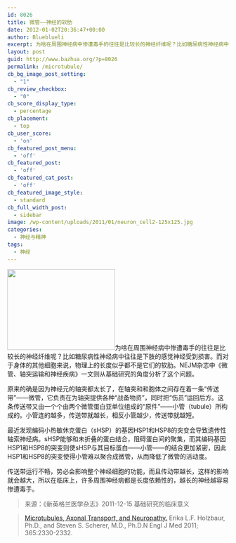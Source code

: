 ```yaml
---
id: 8026
title: 微管——神经的软肋
date: 2012-01-02T20:36:47+00:00
author: Blueblueli
excerpt: 为啥在周围神经病中惨遭毒手的往往是比较长的神经纤维呢？比如糖尿病性神经病中往往是下肢的感觉神经受到损害。而对于身体的其他细胞来说，物理上的长度似乎都不是它们的软肋。NEJM杂志中《微管、轴突运输和神经疾病》一文则从基础研究的角度分析了这个问题。
layout: post
guid: http://www.bazhua.org/?p=8026
permalink: /microtubule/
cb_bg_image_post_setting:
  - "1"
cb_review_checkbox:
  - "0"
cb_score_display_type:
  - percentage
cb_placement:
  - top
cb_user_score:
  - 'on'
cb_featured_post_menu:
  - 'off'
cb_featured_post:
  - 'off'
cb_featured_cat_post:
  - 'off'
cb_featured_image_style:
  - standard
cb_full_width_post:
  - sidebar
image: /wp-content/uploads/2011/01/neuron_cell2-125x125.jpg
categories:
  - 神经与精神
tags:
  - 神经
---
```

[<img class="alignright  wp-image-1189" title="neuron_cell2" src="/wp-content/uploads/2011/01/neuron_cell2.jpg" alt="" width="245" height="184" srcset="/wp-content/uploads/2011/01/neuron_cell2.jpg 350w, /wp-content/uploads/2011/01/neuron_cell2-80x60.jpg 80w" sizes="(max-width: 245px) 100vw, 245px" />](/wp-content/uploads/2011/01/neuron_cell2.jpg)为啥在周围神经病中惨遭毒手的往往是比较长的神经纤维呢？比如糖尿病性神经病中往往是下肢的感觉神经受到损害。而对于身体的其他细胞来说，物理上的长度似乎都不是它们的软肋。NEJM杂志中《微管、轴突运输和神经疾病》一文则从基础研究的角度分析了这个问题。

原来的确是因为神经元的轴突都太长了，在轴突和和胞体之间存在着一条“传送带”——微管，它负责在为轴突提供各种“战备物资”，同时把“伤员”运回后方。这条传送带又由一个个由两个微管蛋白亚单位组成的“原件”——小管（tubule）所构成的。小管连的越多，传送带就越长，相反小管越少，传送带就越短。

最近发现编码小热敏休克蛋白（sHSP）的基因HSP1和HSP8的突变会导致遗传性轴索神经病。sHSP能够和未折叠的蛋白结合，阻碍蛋白间的聚集，而其编码基因HSP1和HSP8的突变则使sHSP与其目标蛋白——小管——的结合更加紧密，因此HSP1和HSP8的突变使得小管难以聚合成微管，从而降低了微管的活动度。

传送带运行不畅，势必会影响整个神经细胞的功能，而且传动带越长，这样的影响就会越大，所以在临床上，许多周围神经病都是长度依赖性的，越长的神经越容易惨遭毒手。

> 来源：《新英格兰医学杂志》2011-12-15 基础研究的临床意义
  
> <a href="http://www.nejm.org/doi/full/10.1056/NEJMcibr1112481" target="_blank">Microtubules, Axonal Transport, and Neuropathy.</a> Erika L.F. Holzbaur, Ph.D., and Steven S. Scherer, M.D., Ph.D.N Engl J Med 2011; 365:2330-2332.
